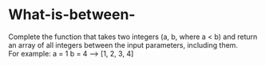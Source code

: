# What-is-between-
Complete the function that takes two integers (a, b, where a &lt; b) and return an array of all integers between the input parameters, 
including them.  
For example:  a = 1 b = 4 --> [1, 2, 3, 4]
